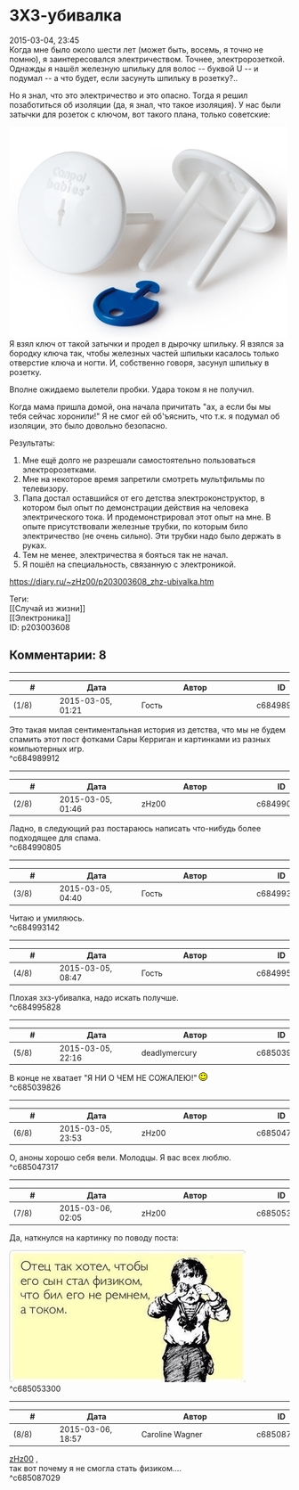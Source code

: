 ЗХЗ-убивалка
============

  
2015-03-04, 23:45  
 Когда мне было около шести лет (может быть, восемь, я точно не помню), я заинтересовался электричеством. Точнее, электророзеткой. Однажды я нашёл железную шпильку для волос -- буквой U -- и подумал -- а что будет, если засунуть шпильку в розетку?..   
   
 Но я знал, что это электричество и это опасно. Тогда я решил позаботиться об изоляции (да, я знал, что такое изоляция). У нас были затычки для розеток с ключом, вот такого плана, только советские:   
   
  ![](pics/4oBIZuB.jpg)    
 Я взял ключ от такой затычки и продел в дырочку шпильку. Я взялся за бородку ключа так, чтобы железных частей шпильки касалось только отверстие ключа и ногти. И, собственно говоря, засунул шпильку в розетку.   
   
 Вполне ожидаемо вылетели пробки. Удара током я не получил.   
   
 Когда мама пришла домой, она начала причитать "ах, а если бы мы тебя сейчас хоронили!" Я не смог ей об'ъяснить, что т.к. я подумал об изоляции, это было довольно безопасно.   
   
 Результаты:   
 1. Мне ещё долго не разрешали самостоятельно пользоваться электророзетками.   
 2. Мне на некоторое время запретили смотреть мультфильмы по телевизору.   
 3. Папа достал оставшийся от его детства электроконструктор, в котором был опыт по демонстрации действия на человека электрического тока. И продемонстрировал этот опыт на мне. В опыте присутствовали железные трубки, по которым било электричество (не очень сильно). Эти трубки надо было держать в руках.   
 4. Тем не менее, электричества я бояться так не начал.   
 5. Я пошёл на специальность, связанную с электроникой.   
  
<https://diary.ru/~zHz00/p203003608_zhz-ubivalka.htm>  
  
Теги:  
[[Случай из жизни]]  
[[Электроника]]  
ID: p203003608  


Комментарии: 8
--------------

  


---



|         #         |              Дата              |                     Автор                     |           ID           |
| --- | --- | --- | --- |
| (1/8) | 2015-03-05, 01:21 | Гость | c684989912 |

  
 Это такая милая сентиментальная история из детства, что мы не будем спамить этот пост фотками Сары Керриган и картинками из разных компьютерных игр.   
 ^c684989912

---



|         #         |              Дата              |                     Автор                     |           ID           |
| --- | --- | --- | --- |
| (2/8) | 2015-03-05, 01:46 | zHz00 | c684990805 |

  
 Ладно, в следующий раз постараюсь написать что-нибудь более подходящее для спама.   
 ^c684990805

---



|         #         |              Дата              |                     Автор                     |           ID           |
| --- | --- | --- | --- |
| (3/8) | 2015-03-05, 04:40 | Гость | c684993142 |

  
 Читаю и умиляюсь.   
 ^c684993142

---



|         #         |              Дата              |                     Автор                     |           ID           |
| --- | --- | --- | --- |
| (4/8) | 2015-03-05, 08:47 | Гость | c684995828 |

  
 Плохая зхз-убивалка, надо искать получше.   
 ^c684995828

---



|         #         |              Дата              |                     Автор                     |           ID           |
| --- | --- | --- | --- |
| (5/8) | 2015-03-05, 22:16 | deadlymercury | c685039826 |

  
 В конце не хватает "Я НИ О ЧЕМ НЕ СОЖАЛЕЮ!" ![:)](pics/3.gif)   
 ^c685039826

---



|         #         |              Дата              |                     Автор                     |           ID           |
| --- | --- | --- | --- |
| (6/8) | 2015-03-05, 23:53 | zHz00 | c685047317 |

  
 О, аноны хорошо себя вели. Молодцы. Я вас всех люблю.   
 ^c685047317

---



|         #         |              Дата              |                     Автор                     |           ID           |
| --- | --- | --- | --- |
| (7/8) | 2015-03-06, 02:05 | zHz00 | c685053300 |

  
 Да, наткнулся на картинку по поводу поста:   
   
  ![](pics/IyvQKjD7050.jpg)    
 ^c685053300

---



|         #         |              Дата              |                     Автор                     |           ID           |
| --- | --- | --- | --- |
| (8/8) | 2015-03-06, 18:57 | Caroline Wagner | c685087029 |

  
  [zHz00](https://zHz00.diary.ru "Untitled")  ,   
 так вот почему я не смогла стать физиком....   
 ^c685087029
